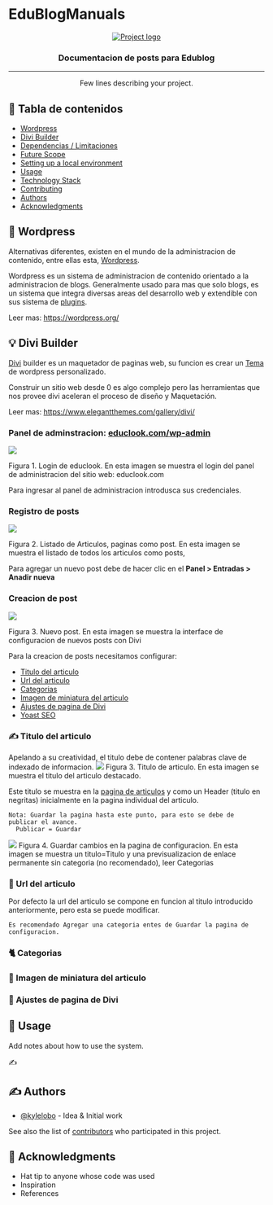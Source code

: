 # EduBlogManuals

<p align="center">
  <a href="" rel="noopener">
 <img src="https://proxy.duckduckgo.com/iu/?u=https%3A%2F%2Fwpexpert.ca%2Fwp-content%2Fuploads%2FScreen-Shot-2017-07-13-at-21.26.55.png&f=1" alt="Project logo"></a>
</p>
<h3 align="center">Documentacion de posts para Edublog</h3>

---

<p align="center"> Few lines describing your project.
    <br> 
</p>

## 📝 Tabla de contenidos
- [Wordpress](#wordpress)
- [Divi Builder](#divi_builder)
- [Dependencias / Limitaciones](#limitations)
- [Future Scope](#future_scope)
- [Setting up a local environment](#getting_started)
- [Usage](#usage)
- [Technology Stack](#tech_stack)
- [Contributing](../CONTRIBUTING.md)
- [Authors](#authors)
- [Acknowledgments](#acknowledgments)

## 🧐 Wordpress <a name = "wordpress"></a>
Alternativas diferentes, existen en el mundo de la administracion de contenido, entre ellas esta, <a href="https://wordpress.com/">Wordpress</a>.

Wordpress es un sistema de administracion de contenido orientado a la administracion de blogs. Generalmente usado para mas que solo blogs, es un sistema que integra diversas areas del desarrollo web y extendible con sus sistema de <a href="https://wordpress.org/plugins/">plugins</a>.

Leer mas: <a href="https://wordpress.org/">https://wordpress.org/</a>

## 💡 Divi Builder <a name = "divi_builder"></a>

<a href="https://www.elegantthemes.com/gallery/divi/">Divi</a> builder es un maquetador de paginas web, su funcion es crear un <a href="https://wordpress.org/themes/browse/featured/">Tema</a> de wordpress personalizado.

Construir un sitio web desde 0 es algo complejo pero las herramientas que nos provee divi aceleran el proceso de diseño y Maquetación.

Leer mas: <a href="https://www.elegantthemes.com/gallery/divi/">https://www.elegantthemes.com/gallery/divi/</a>

<h3> Panel de adminstracion: <a href="educlook.com/wp-admin">educlook.com/wp-admin</a></h3>
<img src="https://s3.amazonaws.com/cache.educlook.com/wp-login.PNG">
<p>Figura 1. Login de educlook. En esta imagen se muestra el login del panel de administracion del sitio web: educlook.com </p>

Para ingresar al panel de administracion introdusca sus credenciales.

<h3> Registro de posts</h3>
<img src="https://s3.amazonaws.com/cache.educlook.com/wp-post.PNG">
<p>Figura 2. Listado de Articulos, paginas como post. En esta imagen se muestra el listado de todos los articulos como posts,</p>

Para agregar un nuevo post debe de hacer clic en el <b> Panel > Entradas > Anadir nueva</b>

<h3> Creacion de post</h3>
<img src="https://s3.amazonaws.com/cache.educlook.com/wp-newpost.PNG">
<p>Figura 3. Nuevo post. En esta imagen se muestra la interface de configuracion de nuevos posts con Divi</p>

Para la creacion de posts necesitamos configurar:

- [Titulo del articulo](#article_title)
- [Url del articulo](#article_url)
- [Categorias](#article_cat)
- [Imagen de miniatura del articulo](#article_min_image)
- [Ajustes de pagina de Divi](#article_adjustments)
- [Yoast SEO](#article_seo)


### ✍️ Titulo del articulo <a name = "article_title">

Apelando a su creatividad, el titulo debe de contener palabras clave de indexado de informacion. 
<img src="https://s3.amazonaws.com/cache.educlook.com/divi-title.PNG">
Figura 3. Titulo de articulo. En esta imagen se muestra el titulo del articulo destacado.

Este titulo se muestra en la <a href="educlook.com/edublog">pagina de articulos</a> y como un Header (titulo en negritas) inicialmente en la pagina individual del articulo.
```
Nota: Guardar la pagina hasta este punto, para esto se debe de publicar el avance. 
  Publicar = Guardar
```
<img src="https://s3.amazonaws.com/cache.educlook.com/divi-publicar.PNG">
Figura 4. Guardar cambios en la pagina de configuracion. En esta imagen se muestra un titulo=Titulo y una previsualizacion de enlace permanente sin categoria (no recomendado), leer <a name = "Categorias">Categorias</a>

### ‍🏳 Url del articulo <a name = "article_url">
 
Por defecto la url del articulo se compone en funcion al titulo introducido anteriormente, pero esta se puede modificar.


```
Es recomendado Agregar una categoria entes de Guardar la pagina de configuracion.
```
### 🐈 Categorias <a name = "article_cat">
### 🙌‍ Imagen de miniatura del articulo <a name = "article_min_image">
### 🤷‍ Ajustes de pagina de Divi <a name = "article_adjustments">


## 🎈 Usage <a name="usage"></a>
Add notes about how to use the system.

✍️
## ✍️ Authors <a name = "authors"></a>
- [@kylelobo](https://github.com/kylelobo) - Idea & Initial work

See also the list of [contributors](https://github.com/kylelobo/The-Documentation-Compendium/contributors) 
who participated in this project.

## 🎉 Acknowledgments <a name = "acknowledgments"></a>
- Hat tip to anyone whose code was used
- Inspiration
- References
